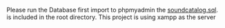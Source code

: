 
Please run the Database first import to phpmyadmin the [soundcatalog.sql](https://github.com/MeanLesss/Sound-Catalog/blob/master/soundcatalog.sql). is included in the root directory. 
This project is using xampp as the server

